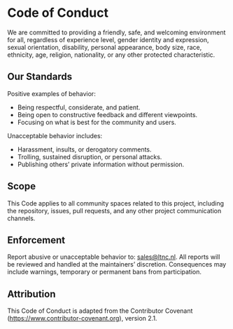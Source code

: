 # Code of Conduct

We are committed to providing a friendly, safe, and welcoming environment for all, regardless of experience level, gender identity and expression, sexual orientation, disability, personal appearance, body size, race, ethnicity, age, religion, nationality, or any other protected characteristic.

## Our Standards

Positive examples of behavior:
- Being respectful, considerate, and patient.
- Being open to constructive feedback and different viewpoints.
- Focusing on what is best for the community and users.

Unacceptable behavior includes:
- Harassment, insults, or derogatory comments.
- Trolling, sustained disruption, or personal attacks.
- Publishing others’ private information without permission.

## Scope

This Code applies to all community spaces related to this project, including the repository, issues, pull requests, and any other project communication channels.

## Enforcement

Report abusive or unacceptable behavior to: sales@ltnc.nl. All reports will be reviewed and handled at the maintainers’ discretion. Consequences may include warnings, temporary or permanent bans from participation.

## Attribution

This Code of Conduct is adapted from the Contributor Covenant (https://www.contributor-covenant.org), version 2.1.

